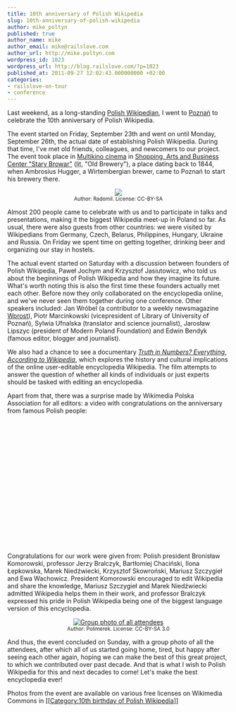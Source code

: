```yaml
---
title: 10th anniversary of Polish Wikipedia
slug: 10th-anniversary-of-polish-wikipedia
author: mike_poltyn
published: true
author_name: mike
author_email: mike@railslove.com
author_url: http://mike.poltyn.com
wordpress_id: 1023
wordpress_url: http://blog.railslove.com/?p=1023
published_at: 2011-09-27 12:02:43.000000000 +02:00
categories:
- railslove-on-tour
- conference
---
```

Last weekend, as a long-standing <a href="http://pl.wikipedia.org/wiki/User:Holek">Polish Wikipedian</a>, I went to <a href="http://en.wikipedia.org/wiki/Poznań">Poznań</a> to celebrate the 10th anniversary of Polish Wikipedia.

The event started on Friday, September 23th and went on until Monday, September 26th, the actual date of establishing Polish Wikipedia. During that time, I've met old friends, colleagues, and newcomers to our project. The event took place in <a href="http://multikino.pl/pl/wszystkie-kina/poznan-stary-browar/o-kinie/">Multikino cinema</a> in <a href="http://en.wikipedia.org/wiki/Stary_Browar">Shopping, Arts and Business Center "Stary Browar"</a> (<abbr title="literally">lit.</abbr> "Old Brewery"), a place dating back to 1844, when Ambrosius Hugger, a Wirtembergian brewer, came to Poznań to start his brewery there.

<center><a href="http://commons.wikimedia.org/wiki/File:Stary_Browar_Pozna%C5%84_RB1.JPG"><img src="http://upload.wikimedia.org/wikipedia/commons/thumb/c/c8/Stary_Browar_Pozna%C5%84_RB1.JPG/500px-Stary_Browar_Pozna%C5%84_RB1.JPG"/></a><br/><small>Author: Radomil. License: CC-BY-SA</small></center>

Almost 200 people came to celebrate with us and to participate in talks and presentations, making it the biggest Wikipedia meet-up in Poland so far. As usual, there were also guests from other countries: we were visited by Wikipedians from Germany, Czech, Belarus, Philippines, Hungary, Ukraine and Russia. On Friday we spent time on getting together, drinking beer and organizing our stay in hostels.

The actual event started on Saturday with a discussion between founders of Polish Wikipedia, Paweł Jochym and Krzysztof Jasiutowicz, who told us about the beginnings of Polish Wikipedia and how they imagine its future. What's worth noting this is also the first time these founders actually met each other. Before now they only collaborated on the encyclopedia online, and we've never seen them together during one conference. Other speakers included: Jan Wróbel (a contributor to a weekly newsmagazine <a href="http://en.wikipedia.org/wiki/Wprost">Wprost</a>), Piotr Marcinkowski (vicepresident of Library of University of Poznań), Sylwia Ufnalska (translator and science journalist), Jarosław Lipszyc (president of Modern Poland Foundation) and Edwin Bendyk (famous editor, blogger and journalist).

We also had a chance to see a documentary <a href="http://en.wikipedia.org/wiki/Truth_in_Numbers%3F"><em>Truth in Numbers? Everything, According to Wikipedia</em></a>, which explores the history and cultural implications of the online user-editable encyclopedia Wikipedia. The film attempts to answer the question of whether all kinds of individuals or just experts should be tasked with editing an encyclopedia.

Apart from that, there was a surprise made by Wikimedia Polska Association for all editors: a video with congratulations on the anniversary from famous Polish people:

<object width="500" height="284"><param name="movie" value="https://www.youtube.com/v/KRg8mqNr7pw?version=3&hl=en_US&rel=0&hd=1"></param><param name="allowFullScreen" value="true"></param><param name="allowscriptaccess" value="always"></param><embed src="https://www.youtube.com/v/KRg8mqNr7pw?version=3&hl=en_US&rel=0&hd=1" type="application/x-shockwave-flash" width="500" height="284" allowscriptaccess="always" allowfullscreen="true"></embed></object>

Congratulations for our work were given from: Polish president Bronisław Komorowski, professor Jerzy Bralczyk, Bartłomiej Chaciński, Ilona Łepkowska, Marek Niedźwiecki, Krzysztof Skowroński, Mariusz Szczygieł and Ewa Wachowicz. President Komorowski encouraged to edit Wikipedia and share the knowledge, Mariusz Szczygieł and Marek Niedźwiecki admitted Wikipedia helps them in their work, and professor Bralczyk expressed his pride in Polish Wikipedia being one of the biggest language version of this encyclopedia.

<center><a href="http://commons.wikimedia.org/wiki/File:Grupowe_2.jpg"><img src="http://upload.wikimedia.org/wikipedia/commons/thumb/9/9c/Grupowe_2.jpg/500px-Grupowe_2.jpg" alt="Group photo of all attendees" /></a><br/><small>Author: Polimerek. License: CC-BY-SA 3.0</small></center>

And thus, the event concluded on Sunday, with a group photo of all the attendees, after which all of us started going home, tired, but happy after seeing each other again, hoping we can make the best of this great project, to which we contributed over past decade. And that is what I wish to Polish Wikipedia for this and next decades to come! Let's make the best encyclopedia ever!


Photos from the event are available on various free licenses on Wikimedia Commons in [[<a href="http://commons.wikimedia.org/wiki/Category:10th_birthday_of_Polish_Wikipedia">Category:10th birthday of Polish Wikipedia</a>]]
